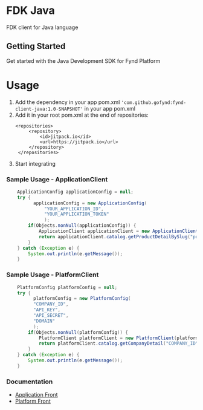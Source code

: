 # FDK Java


FDK client for Java language


## Getting Started
Get started with the Java Development SDK for Fynd Platform


# Usage

1. Add the dependency in your app pom.xml `'com.github.gofynd:fynd-client-java:1.0-SNAPSHOT'` in your app pom.xml
2. Add it in your root pom.xml at the end of repositories:
   ```
   <repositories>
        <repository>
            <id>jitpack.io</id>
            <url>https://jitpack.io</url>
        </repository>
    </repositories>
    ```
3. Start integrating

### Sample Usage - ApplicationClient

```java
    ApplicationConfig applicationConfig = null;
    try {
          applicationConfig = new ApplicationConfig(
              "YOUR_APPLICATION_ID",
              "YOUR_APPLICATION_TOKEN"
              );
        if(Objects.nonNull(applicationConfig)) {
            ApplicationClient applicationClient = new ApplicationClient(applicationConfig);
            return applicationClient.catalog.getProductDetailBySlug("product-slug");
        }
    } catch (Exception e) {
        System.out.println(e.getMessage());
    }
```

### Sample Usage - PlatformClient

```java
    PlatformConfig platformConfig = null;
    try {
          platformConfig = new PlatformConfig(
          "COMPANY_ID",
          "API_KEY",
          "API_SECRET",
          "DOMAIN"
          );
        if(Objects.nonNull(platformConfig)) {
            PlatformClient platformClient = new PlatformClient(platformConfig);
            return platformClient.catalog.getCompanyDetail("COMPANY_ID");
        }
    } catch (Exception e) {
        System.out.println(e.getMessage());
    }
```


### Documentation

* [Application Front](documentation/APPLICATION.md)
* [Platform Front](documentation/PLATFORM.md)
